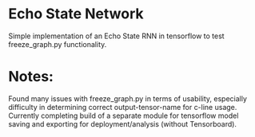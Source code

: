 # Echo State Network
Simple implementation of an Echo State RNN in tensorflow to test freeze_graph.py functionality. 

# Notes:
Found many issues with freeze_graph.py in terms of usability, especially difficulty in determining correct output-tensor-name for c-line usage. Currently completing build of a separate module for tensorflow model saving and exporting for deployment/analysis (without Tensorboard).
